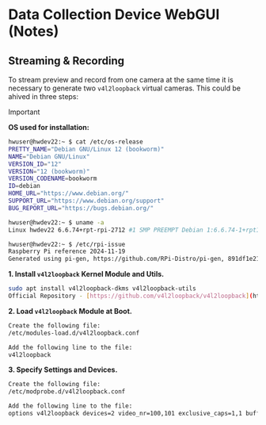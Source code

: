 # Data Collection Device WebGUI (Notes)

## Streaming & Recording
To stream preview and record from one camera at the same time it is necessary to generate two ```v4l2loopback``` virtual cameras. This could be ahived in three steps:

> [!IMPORTANT]
> **OS used for installation:**
> ```bash
> hwuser@hwdev22:~ $ cat /etc/os-release
> PRETTY_NAME="Debian GNU/Linux 12 (bookworm)"
> NAME="Debian GNU/Linux"
> VERSION_ID="12"
> VERSION="12 (bookworm)"
> VERSION_CODENAME=bookworm
> ID=debian
> HOME_URL="https://www.debian.org/"
> SUPPORT_URL="https://www.debian.org/support"
> BUG_REPORT_URL="https://bugs.debian.org/"
> 
> hwuser@hwdev22:~ $ uname -a
> Linux hwdev22 6.6.74+rpt-rpi-2712 #1 SMP PREEMPT Debian 1:6.6.74-1+rpt1 (2025-01-27) aarch64 GNU/Linux
> 
> hwuser@hwdev22:~ $ /etc/rpi-issue
> Raspberry Pi reference 2024-11-19
> Generated using pi-gen, https://github.com/RPi-Distro/pi-gen, 891df1e21ed2b6099a2e6a13e26c91dea44b34d4, stage4
> ```

**1. Install ```v4l2loopback``` Kernel Module and Utils.**
```bash
sudo apt install v4l2loopback-dkms v4l2loopback-utils
Official Repository - [https://github.com/v4l2loopback/v4l2loopback](https://github.com/v4l2loopback/v4l2loopback)
```

**2. Load ```v4l2loopback``` Module at Boot.**
```bash
Create the following file:
/etc/modules-load.d/v4l2loopback.conf

Add the following line to the file:
v4l2loopback
```

**3. Specify Settings and Devices.**
```bash
Create the following file:
/etc/modprobe.d/v4l2loopback.conf

Add the following line to the file:
options v4l2loopback devices=2 video_nr=100,101 exclusive_caps=1,1 buffers=4
```
